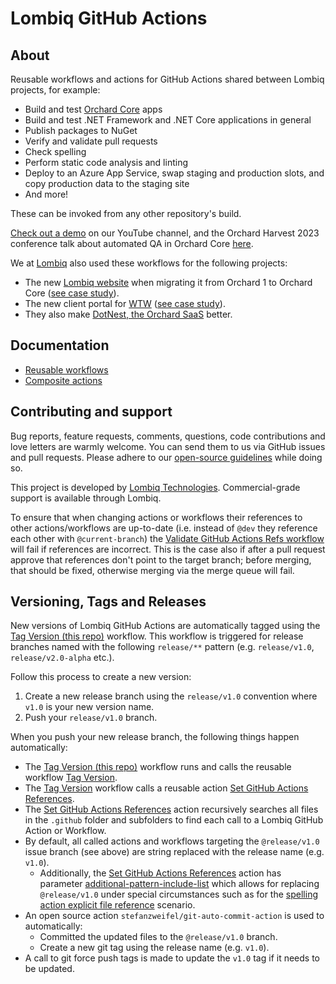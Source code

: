 # Lombiq GitHub Actions

## About

Reusable workflows and actions for GitHub Actions shared between Lombiq projects, for example:

- Build and test [Orchard Core](https://www.orchardcore.net/) apps
- Build and test .NET Framework and .NET Core applications in general
- Publish packages to NuGet
- Verify and validate pull requests
- Check spelling
- Perform static code analysis and linting
- Deploy to an Azure App Service, swap staging and production slots, and copy production data to the staging site
- And more!

These can be invoked from any other repository's build.

[Check out a demo](https://www.youtube.com/watch?v=bhMnX0TsybM) on our YouTube channel, and the Orchard Harvest 2023 conference talk about automated QA in Orchard Core [here](https://youtu.be/CHdhwD2NHBU).

We at [Lombiq](https://lombiq.com/) also used these workflows for the following projects:

- The new [Lombiq website](https://lombiq.com/) when migrating it from Orchard 1 to Orchard Core ([see case study](https://lombiq.com/blog/how-we-renewed-and-migrated-lombiq-com-from-orchard-1-to-orchard-core)).
- The new client portal for [WTW](https://www.wtwco.com/) ([see case study](https://lombiq.com/blog/lombiq-s-journey-with-wtw-s-client-portal)).<!-- #spell-check-ignore-line -->
- They also make [DotNest, the Orchard SaaS](https://dotnest.com/) better.

## Documentation

- [Reusable workflows](Docs/Workflows.md)
- [Composite actions](Docs/Actions.md)

## Contributing and support

Bug reports, feature requests, comments, questions, code contributions and love letters are warmly welcome. You can send them to us via GitHub issues and pull requests. Please adhere to our [open-source guidelines](https://lombiq.com/open-source-guidelines) while doing so.

This project is developed by [Lombiq Technologies](https://lombiq.com/). Commercial-grade support is available through Lombiq.

To ensure that when changing actions or workflows their references to other actions/workflows are up-to-date (i.e. instead of `@dev` they reference each other with `@current-branch`) the [Validate GitHub Actions Refs workflow](https://github.com/Lombiq/GitHub-Actions/blob/dev/.github/workflows/validate-this-gha-refs.yml) will fail if references are incorrect. This is the case also if after a pull request approve that references don't point to the target branch; before merging, that should be fixed, otherwise merging via the merge queue will fail.

## Versioning, Tags and Releases

New versions of Lombiq GitHub Actions are automatically tagged using the [Tag Version (this repo)](https://github.com/Lombiq/GitHub-Actions/blob/issue/OSOE-735/.github/workflows/tag-version-this-repo.yml) workflow. This workflow is triggered for release branches named with the following `release/**` pattern (e.g. `release/v1.0`, `release/v2.0-alpha` etc.).

Follow this process to create a new version:
1. Create a new release branch using the `release/v1.0` convention where `v1.0` is your new version name.
2. Push your `release/v1.0` branch.

When you push your new release branch, the following things happen automatically:
- The [Tag Version (this repo)](https://github.com/Lombiq/GitHub-Actions/blob/issue/OSOE-735/.github/workflows/tag-version-this-repo.yml) workflow runs and calls the reusable workflow [Tag Version](https://github.com/Lombiq/GitHub-Actions/blob/issue/OSOE-735/.github/workflows/tag-version.yml).
- The [Tag Version](https://github.com/Lombiq/GitHub-Actions/blob/issue/OSOE-735/.github/workflows/tag-version.yml) workflow calls a reusable action [Set GitHub Actions References](https://github.com/Lombiq/GitHub-Actions/blob/issue/OSOE-735/.github/actions/set-gha-refs/action.yml).
- The [Set GitHub Actions References](https://github.com/Lombiq/GitHub-Actions/blob/issue/OSOE-735/.github/actions/set-gha-refs/action.yml) action recursively searches all files in the `.github` folder and subfolders to find each call to a Lombiq GitHub Action or Workflow.
- By default, all called actions and workflows targeting the `@release/v1.0` issue branch (see above) are string replaced with the release name (e.g. `v1.0`).
  - Additionally, the [Set GitHub Actions References](https://github.com/Lombiq/GitHub-Actions/blob/issue/OSOE-735/.github/actions/set-gha-refs/action.yml) action has parameter [additional-pattern-include-list](https://github.com/Lombiq/GitHub-Actions/blob/issue/OSOE-735/.github/actions/set-gha-refs/action.yml#L24) which allows for replacing `@release/v1.0` under special circumstances such as for the [spelling action explicit file reference](https://github.com/Lombiq/GitHub-Actions/blob/issue/OSOE-735/.github/actions/spelling/action.yml#L133) scenario.
- An open source action `stefanzweifel/git-auto-commit-action` is used to automatically:
  - Committed the updated files to the `@release/v1.0` branch.
  - Create a new git tag using the release name (e.g. `v1.0`).
- A call to git force push tags is made to update the `v1.0` tag if it needs to be updated.
